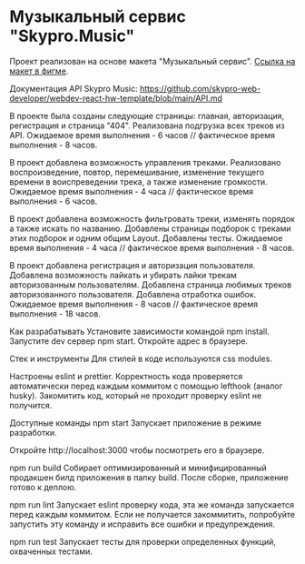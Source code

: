 # Музыкальный сервис "Skypro.Music"

Проект реализован на основе макета "Музыкальный сервис". [Ссылка на макет в фигме](https://www.figma.com/file/XbFmF8JhhuJn0E9C060k8f/%D0%9C%D1%83%D0%B7%D1%8B%D0%BA%D0%B0%D0%BB%D1%8C%D0%BD%D1%8B%D0%B9-%D1%81%D0%B5%D1%80%D0%B2%D0%B8%D1%81?type=design&node-id=8621%3A9&mode=design&t=LFWlP3ewfOpihJBU-1). 

Документация API Skypro Music: https://github.com/skypro-web-developer/webdev-react-hw-template/blob/main/API.md

В проекте была созданы следующие страницы: главная, авторизация, регистрация и страница "404". Реализована подгрузка всех треков из API. Ожидаемое время выполнения - 6 часов // фактическое время выполнения - 8 часов.

В проект добавлена возможность управления треками. Реализовано воспроизведение, повтор, перемешивание, изменение текущего времени в воиспреведении трека, а также изменение громкости. Ожидаемое время выполнения - 4 часа // фактическое время выполнения - 6 часов.

В проект добавлена возможность фильтровать треки, изменять порядок а также искать по названию. Добавлены страницы подборок с треками этих подборок и одним общим Layout. Добавлены тесты. Ожидаемое время выполнения - 4 часа // фактическое время выполнения - 8 часов.

В проект добавлена регистрация и авторизация пользователя. Добавлена возможность лайкать и убирать лайки трекам авторизованным пользователям. Добавлена страница любимых треков авторизованного пользователя. Добавлена отработка ошибок. Ожидаемое время выполнения - 8 часов // фактическое время выполнения - 18 часов.

Как разрабатывать
Установите зависимости командой npm install.
Запустите dev сервер npm start.
Откройте адрес в браузере.

Стек и инструменты
Для стилей в коде используются css modules.

Настроены eslint и prettier. Корректность кода проверяется автоматически перед каждым коммитом с помощью lefthook (аналог husky). Закомитить код, который не проходит проверку eslint не получится.

Доступные команды
npm start
Запускает приложение в режиме разработки.

Откройте http://localhost:3000 чтобы посмотреть его в браузере.

npm run build
Собирает оптимизированный и минифицированный продакшен билд приложения в папку build. После сборке, приложение готово к деплою.

npm run lint
Запускает eslint проверку кода, эта же команда запускается перед каждым коммитом. Если не получается закоммитить, попробуйте запустить эту команду и исправить все ошибки и предупреждения.

npm run test
Запускает тесты для проверки определенных функций, охваченных тестами.